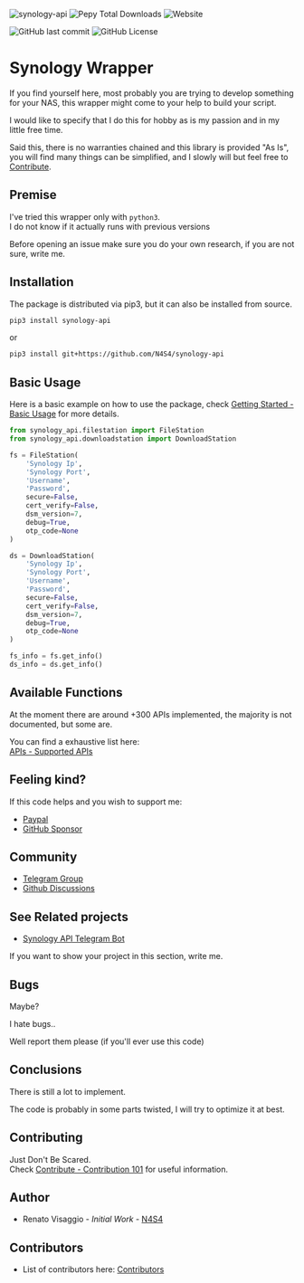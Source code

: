 
![synology-api](https://user-images.githubusercontent.com/33936751/100731387-99fffc00-33cb-11eb-833c-b6ab87177651.jpg)
<img alt="Pepy Total Downloads" src="https://img.shields.io/pepy/dt/synology-api?color=blue">
<img alt="Website" src="https://img.shields.io/website?url=https%3A%2F%2Fn4s4.github.io%2Fsynology-api&label=docs&color=green">

<img alt="GitHub last commit" src="https://img.shields.io/github/last-commit/n4s4/synology-api">
<img alt="GitHub License" src="https://img.shields.io/github/license/n4s4/synology-api">


# Synology Wrapper

If you find yourself here, most probably you are trying to develop something for your NAS, this wrapper might come to your help to build your script.

I would like to specify that I do this for hobby as is my passion and in my little free time.

Said this, there is no warranties chained and this library is provided "As Is", you will find many things can be simplified, and I slowly will but feel free to [Contribute](https://n4s4.github.io/synology-api/docs/contribute).
 
## Premise

I've tried this wrapper only with `python3`.  
I do not know if it actually runs with previous versions 

Before opening an issue make sure you do your own research, if you are not sure, write me.

## Installation

The package is distributed via pip3, but it can also be installed from source.

```bash
pip3 install synology-api
```

or

```bash
pip3 install git+https://github.com/N4S4/synology-api
```


## Basic Usage
Here is a basic example on how to use the package, check [Getting Started - Basic Usage](https://n4s4.github.io/synology-api/docs/getting-started/usage) for more details.

```python
from synology_api.filestation import FileStation
from synology_api.downloadstation import DownloadStation

fs = FileStation(
    'Synology Ip',
    'Synology Port',
    'Username',
    'Password',
    secure=False,
    cert_verify=False,
    dsm_version=7,
    debug=True,
    otp_code=None
)

ds = DownloadStation(
    'Synology Ip',
    'Synology Port',
    'Username',
    'Password',
    secure=False,
    cert_verify=False,
    dsm_version=7,
    debug=True,
    otp_code=None
)

fs_info = fs.get_info()
ds_info = ds.get_info()

```

## Available Functions

At the moment there are around +300 APIs implemented, the majority is not documented, but some are.  

You can find a exhaustive list here:  
[APIs - Supported APIs](https://n4s4.github.io/synology-api/docs/apis) 

## Feeling kind?
If this code helps and you wish to support me:
- [Paypal](https://paypal.me/ren4s4)
- [GitHub Sponsor](https://github.com/sponsors/N4S4)

## Community
- [Telegram Group](https://t.me/SynologyApi)
- [Github Discussions](https://github.com/N4S4/synology-api/discussions)

## See Related projects

- [Synology API Telegram Bot](https://github.com/N4S4/synology-api-telegram-bot)

If you want to show your project in this section, write me.

## Bugs

Maybe? 

I hate bugs..

Well report them please (if you'll ever use this code)

## Conclusions

There is still a lot to implement.

The code is probably in some parts twisted, I will try to optimize it at best.

## Contributing

Just Don't Be Scared.  
Check [Contribute - Contribution 101](https://n4s4.github.io/synology-api/docs/contribute) for useful information.

## Author

- Renato Visaggio - _Initial_ _Work_ - [N4S4](https://github.com/N4S4)

## Contributors

- List of contributors here: [Contributors](https://github.com/N4S4/synology-api/graphs/contributors)

